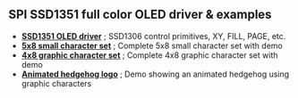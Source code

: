 ## SPI SSD1351 full color OLED driver & examples

- [****SSD1351 OLED driver****](SSD1351-setup(128x64)-spi.f) ; SSD1306 control primitives, XY, FILL, PAGE, etc.
- [****5x8 small character set****](ssd1351-small-chars.f) ; Complete 5x8 small character set with demo
- [****4x8 graphic character set****](ssd1351-graphic-chars.f) ; Complete 4x8 graphic character set with demo
- [****Animated hedgehog logo****](ssd1351-hedgehog.f) ; Demo showing an animated hedgehog using graphic characters
